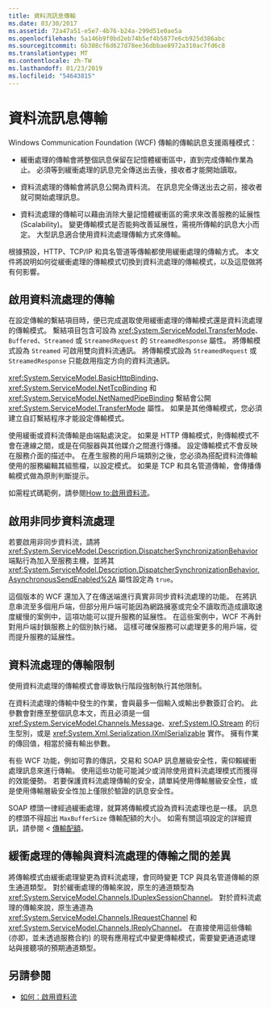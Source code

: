 ```yaml
---
title: 資料流訊息傳輸
ms.date: 03/30/2017
ms.assetid: 72a47a51-e5e7-4b76-b24a-299d51e0ae5a
ms.openlocfilehash: 5a146b9f0bd2eb74b5ef4b5877e6cb925d386abc
ms.sourcegitcommit: 6b308cf6d627d78ee36dbbae8972a310ac7fd6c8
ms.translationtype: MT
ms.contentlocale: zh-TW
ms.lasthandoff: 01/23/2019
ms.locfileid: "54643815"
---
```

# <a name="streaming-message-transfer"></a>資料流訊息傳輸
Windows Communication Foundation (WCF) 傳輸的傳輸訊息支援兩種模式：  
  
-   緩衝處理的傳輸會將整個訊息保留在記憶體緩衝區中，直到完成傳輸作業為止。 必須等到緩衝處理的訊息完全傳送出去後，接收者才能開始讀取。  
  
-   資料流處理的傳輸會將訊息公開為資料流。 在訊息完全傳送出去之前，接收者就可開始處理訊息。  
  
-   資料流處理的傳輸可以藉由消除大量記憶體緩衝區的需求來改善服務的延展性 (Scalability)。 變更傳輸模式是否能夠改善延展性，需視所傳輸的訊息大小而定。 大型訊息適合使用資料流處理傳輸方式來傳輸。  
  
 根據預設，HTTP、TCP/IP 和具名管道等傳輸都使用緩衝處理的傳輸方式。 本文件將說明如何從緩衝處理的傳輸模式切換到資料流處理的傳輸模式，以及這麼做將有何影響。  
  
## <a name="enabling-streamed-transfers"></a>啟用資料流處理的傳輸  
 在設定傳輸的繫結項目時，便已完成選取使用緩衝處理的傳輸模式還是資料流處理的傳輸模式。 繫結項目包含可設為 <xref:System.ServiceModel.TransferMode>、`Buffered`、`Streamed` 或 `StreamedRequest` 的 `StreamedResponse` 屬性。 將傳輸模式設為 `Streamed` 可啟用雙向資料流通訊。 將傳輸模式設為 `StreamedRequest` 或 `StreamedResponse` 只能啟用指定方向的資料流通訊。  
  
 <xref:System.ServiceModel.BasicHttpBinding>、<xref:System.ServiceModel.NetTcpBinding> 和 <xref:System.ServiceModel.NetNamedPipeBinding> 繫結會公開 <xref:System.ServiceModel.TransferMode> 屬性。 如果是其他傳輸模式，您必須建立自訂繫結程序才能設定傳輸模式。  
  
 使用緩衝或資料流傳輸是由端點處決定。 如果是 HTTP 傳輸模式，則傳輸模式不會在連線之間，或是在伺服器與其他媒介之間進行傳播。 設定傳輸模式不會反映在服務介面的描述中。 在產生服務的用戶端類別之後，您必須為搭配資料流傳輸使用的服務編輯其組態檔，以設定模式。 如果是 TCP 和具名管道傳輸，會傳播傳輸模式做為原則判斷提示。  
  
 如需程式碼範例，請參閱[How to:啟用資料流](../../../../docs/framework/wcf/feature-details/how-to-enable-streaming.md)。  
  
## <a name="enabling-asynchronous-streaming"></a>啟用非同步資料流處理  
 若要啟用非同步資料流，請將 <xref:System.ServiceModel.Description.DispatcherSynchronizationBehavior> 端點行為加入至服務主機，並將其 <xref:System.ServiceModel.Description.DispatcherSynchronizationBehavior.AsynchronousSendEnabled%2A> 屬性設定為 `true`。  
  
 這個版本的 WCF 還加入了在傳送端進行真實非同步資料流處理的功能。 在將訊息串流至多個用戶端，但部分用戶端可能因為網路擁塞或完全不讀取而造成讀取速度緩慢的案例中，這項功能可以提升服務的延展性。 在這些案例中，WCF 不再針對用戶端封鎖服務上的個別執行緒。 這樣可確保服務可以處理更多的用戶端，從而提升服務的延展性。  
  
## <a name="restrictions-on-streamed-transfers"></a>資料流處理的傳輸限制  
 使用資料流處理的傳輸模式會導致執行階段強制執行其他限制。  
  
 在資料流處理的傳輸中發生的作業，會與最多一個輸入或輸出參數簽訂合約。 此參數會對應至整個訊息本文，而且必須是一個 <xref:System.ServiceModel.Channels.Message>、<xref:System.IO.Stream> 的衍生型別，或是 <xref:System.Xml.Serialization.IXmlSerializable> 實作。 擁有作業的傳回值，相當於擁有輸出參數。  
  
 有些 WCF 功能，例如可靠的傳訊，交易和 SOAP 訊息層級安全性，需仰賴緩衝處理訊息來進行傳輸。 使用這些功能可能減少或消除使用資料流處理模式而獲得的效能優勢。 若要保護資料流處理傳輸的安全，請單純使用傳輸層級安全性，或是使用傳輸層級安全性加上僅限於驗證的訊息安全性。  
  
 SOAP 標頭一律經過緩衝處理，就算將傳輸模式設為資料流處理也是一樣。 訊息的標頭不得超出 `MaxBufferSize` 傳輸配額的大小。 如需有關這項設定的詳細資訊，請參閱 <<c0> [ 傳輸配額](../../../../docs/framework/wcf/feature-details/transport-quotas.md)。  
  
## <a name="differences-between-buffered-and-streamed-transfers"></a>緩衝處理的傳輸與資料流處理的傳輸之間的差異  
 將傳輸模式由緩衝處理變更為資料流處理，會同時變更 TCP 與具名管道傳輸的原生通道類型。 對於緩衝處理的傳輸來說，原生的通道類型為 <xref:System.ServiceModel.Channels.IDuplexSessionChannel>。 對於資料流處理的傳輸來說，原生通道為 <xref:System.ServiceModel.Channels.IRequestChannel> 和 <xref:System.ServiceModel.Channels.IReplyChannel>。 在直接使用這些傳輸 (亦即，並未透過服務合約) 的現有應用程式中變更傳輸模式，需要變更通道處理站與接聽項的預期通道類型。  
  
## <a name="see-also"></a>另請參閱
- [如何：啟用資料流](../../../../docs/framework/wcf/feature-details/how-to-enable-streaming.md)
